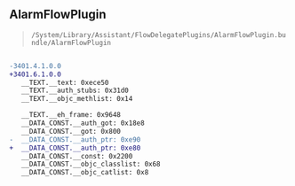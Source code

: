 ## AlarmFlowPlugin

> `/System/Library/Assistant/FlowDelegatePlugins/AlarmFlowPlugin.bundle/AlarmFlowPlugin`

```diff

-3401.4.1.0.0
+3401.6.1.0.0
   __TEXT.__text: 0xece50
   __TEXT.__auth_stubs: 0x31d0
   __TEXT.__objc_methlist: 0x14

   __TEXT.__eh_frame: 0x9648
   __DATA_CONST.__auth_got: 0x18e8
   __DATA_CONST.__got: 0x800
-  __DATA_CONST.__auth_ptr: 0xe90
+  __DATA_CONST.__auth_ptr: 0xe80
   __DATA_CONST.__const: 0x2200
   __DATA_CONST.__objc_classlist: 0x68
   __DATA_CONST.__objc_catlist: 0x8

```

